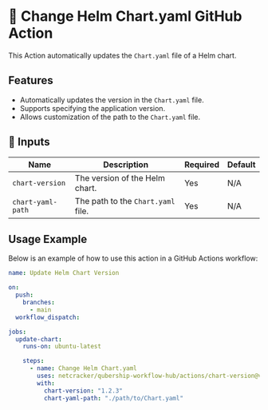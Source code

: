 # 🚀 Change Helm Chart.yaml GitHub Action

This Action automatically updates the `Chart.yaml` file of a Helm chart.

## Features

- Automatically updates the version in the `Chart.yaml` file.
- Supports specifying the application version.
- Allows customization of the path to the `Chart.yaml` file.

## 📌 Inputs

| Name              | Description                            | Required | Default |
| ----------------- | -------------------------------------- | -------- | ------- |
| `chart-version`   | The version of the Helm chart.         | Yes      | N/A     |
| `chart-yaml-path` | The path to the `Chart.yaml` file.     | Yes      | N/A     |

## Usage Example

Below is an example of how to use this action in a GitHub Actions workflow:

```yaml
name: Update Helm Chart Version

on:
  push:
    branches:
      - main
  workflow_dispatch:

jobs:
  update-chart:
    runs-on: ubuntu-latest

    steps:
      - name: Change Helm Chart.yaml
        uses: netcracker/qubership-workflow-hub/actions/chart-version@v1.0.1
        with:
          chart-version: "1.2.3"
          chart-yaml-path: "./path/to/Chart.yaml"
